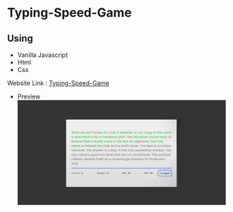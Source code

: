 # Typing-Speed-Game


## Using
- Vanilla Javascript
- Html
- Css

Website Link : [Typing-Speed-Game]('')

* Preview
![Website Review](./Review.png)
